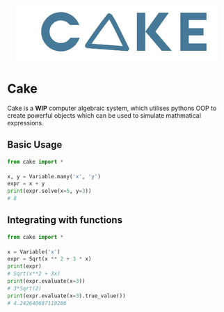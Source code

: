 <p align="center">
    <img width="468" height="132" src="https://raw.githubusercontent.com/Seniatical/Cake/main/logos/logo.png" alt="Cake logo">
</p>

# Cake
Cake is a **WIP** computer algebraic system, which utilises pythons OOP to create powerful objects which can be used to simulate mathmatical expressions.

## Basic Usage
```py
from cake import *

x, y = Variable.many('x', 'y')
expr = x + y
print(expr.solve(x=5, y=3))
# 8
```

## Integrating with functions
```py
from cake import *

x = Variable('x')
expr = Sqrt(x ** 2 + 3 * x)
print(expr)
# Sqrt(x**2 + 3x)
print(expr.evaluate(x=3))
# 3*Sqrt(2)
print(expr.evaluate(x=3).true_value())
# 4.242640687119286
```
